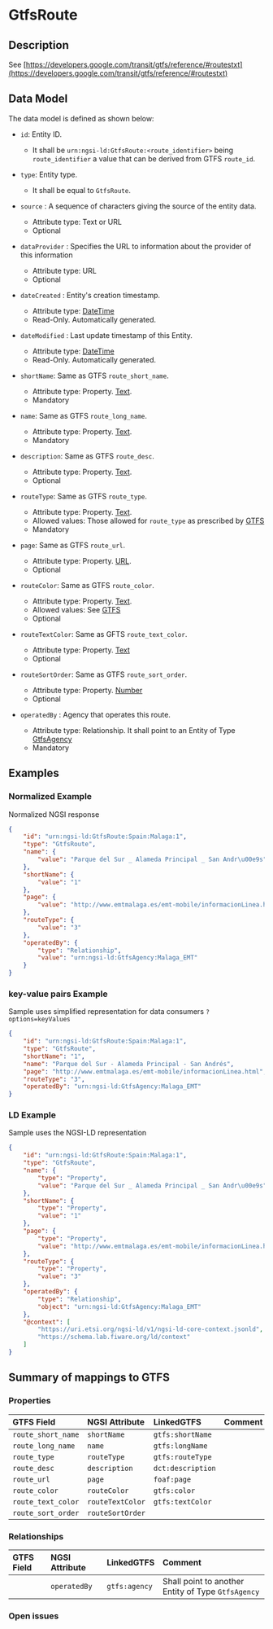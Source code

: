 # GtfsRoute

## Description

See
[https://developers.google.com/transit/gtfs/reference/#routestxt](https://developers.google.com/transit/gtfs/reference/#routestxt)

## Data Model

The data model is defined as shown below:

-   `id`: Entity ID.

    -   It shall be `urn:ngsi-ld:GtfsRoute:<route_identifier>` being
        `route_identifier` a value that can be derived from GTFS `route_id`.

-   `type`: Entity type.

    -   It shall be equal to `GtfsRoute`.

-   `source` : A sequence of characters giving the source of the entity data.

    -   Attribute type: Text or URL
    -   Optional

-   `dataProvider` : Specifies the URL to information about the provider of this
    information

    -   Attribute type: URL
    -   Optional

-   `dateCreated` : Entity's creation timestamp.

    -   Attribute type: [DateTime](https://schema.org/DateTime)
    -   Read-Only. Automatically generated.

-   `dateModified` : Last update timestamp of this Entity.

    -   Attribute type: [DateTime](https://schema.org/DateTime)
    -   Read-Only. Automatically generated.

-   `shortName`: Same as GTFS `route_short_name`.

    -   Attribute type: Property. [Text](https://schema.org/Text).
    -   Mandatory

-   `name`: Same as GTFS `route_long_name`.

    -   Attribute type: Property. [Text](https://schema.org/Text).
    -   Mandatory

-   `description`: Same as GTFS `route_desc`.

    -   Attribute type: Property. [Text](https://schema.org/Text).
    -   Optional

-   `routeType`: Same as GTFS `route_type`.

    -   Attribute type: Property. [Text](https://schema.org/Text).
    -   Allowed values: Those allowed for `route_type` as prescribed by
        [GTFS](https://developers.google.com/transit/gtfs/reference/#routestxt)
    -   Mandatory

-   `page`: Same as GTFS `route_url`.

    -   Attribute type: Property. [URL](https://schema.org/URL).
    -   Optional

-   `routeColor`: Same as GTFS `route_color`.

    -   Attribute type: Property. [Text](https://schema.org/Text).
    -   Allowed values: See
        [GTFS](https://developers.google.com/transit/gtfs/reference/#routestxt)
    -   Optional

-   `routeTextColor`: Same as GFTS `route_text_color`.

    -   Attribute type: Property. [Text](https://schema.org/Text)
    -   Optional

-   `routeSortOrder`: Same as GTFS `route_sort_order`.

    -   Attribute type: Property. [Number](https://schema.org/Number)
    -   Optional

-   `operatedBy` : Agency that operates this route.
    -   Attribute type: Relationship. It shall point to an Entity of Type
        [GtfsAgency](../../GtfsAgency/doc/spec.md)
    -   Mandatory

## Examples

### Normalized Example

Normalized NGSI response

```json
{
    "id": "urn:ngsi-ld:GtfsRoute:Spain:Malaga:1",
    "type": "GtfsRoute",
    "name": {
        "value": "Parque del Sur _ Alameda Principal _ San Andr\u00e9s"
    },
    "shortName": {
        "value": "1"
    },
    "page": {
        "value": "http://www.emtmalaga.es/emt-mobile/informacionLinea.html"
    },
    "routeType": {
        "value": "3"
    },
    "operatedBy": {
        "type": "Relationship",
        "value": "urn:ngsi-ld:GtfsAgency:Malaga_EMT"
    }
}
```

### key-value pairs Example

Sample uses simplified representation for data consumers `?options=keyValues`

```json
{
    "id": "urn:ngsi-ld:GtfsRoute:Spain:Malaga:1",
    "type": "GtfsRoute",
    "shortName": "1",
    "name": "Parque del Sur - Alameda Principal - San Andrés",
    "page": "http://www.emtmalaga.es/emt-mobile/informacionLinea.html",
    "routeType": "3",
    "operatedBy": "urn:ngsi-ld:GtfsAgency:Malaga_EMT"
}
```

### LD Example

Sample uses the NGSI-LD representation

```json
{
    "id": "urn:ngsi-ld:GtfsRoute:Spain:Malaga:1",
    "type": "GtfsRoute",
    "name": {
        "type": "Property",
        "value": "Parque del Sur _ Alameda Principal _ San Andr\u00e9s"
    },
    "shortName": {
        "type": "Property",
        "value": "1"
    },
    "page": {
        "type": "Property",
        "value": "http://www.emtmalaga.es/emt-mobile/informacionLinea.html"
    },
    "routeType": {
        "type": "Property",
        "value": "3"
    },
    "operatedBy": {
        "type": "Relationship",
        "object": "urn:ngsi-ld:GtfsAgency:Malaga_EMT"
    },
    "@context": [
        "https://uri.etsi.org/ngsi-ld/v1/ngsi-ld-core-context.jsonld",
        "https://schema.lab.fiware.org/ld/context"
    ]
}
```

## Summary of mappings to GTFS

### Properties

| GTFS Field         | NGSI Attribute   | LinkedGTFS        | Comment |
| :----------------- | :--------------- | :---------------- | :------ |
| `route_short_name` | `shortName`      | `gtfs:shortName`  |         |
| `route_long_name`  | `name`           | `gtfs:longName`   |         |
| `route_type`       | `routeType`      | `gtfs:routeType`  |         |
| `route_desc`       | `description`    | `dct:description` |         |
| `route_url`        | `page`           | `foaf:page`       |         |
| `route_color`      | `routeColor`     | `gtfs:color`      |         |
| `route_text_color` | `routeTextColor` | `gtfs:textColor`  |         |
| `route_sort_order` | `routeSortOrder` |                   |         |

### Relationships

| GTFS Field | NGSI Attribute | LinkedGTFS    | Comment                                            |
| :--------- | :------------- | :------------ | :------------------------------------------------- |
|            | `operatedBy`   | `gtfs:agency` | Shall point to another Entity of Type `GtfsAgency` |

### Open issues
